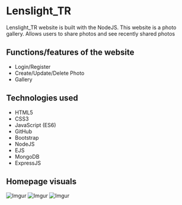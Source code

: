 # Lenslight_TR
 Lenslight_TR website is built with the NodeJS. 
This website is a photo gallery. Allows users to share photos and see recently shared photos



## Functions/features of the website
* Login/Register
* Create/Update/Delete Photo
* Gallery


## Technologies used


* HTML5
* CSS3
* JavaScript (ES6)
* GitHub
* Bootstrap
* NodeJS
* EJS
* MongoDB
* ExpressJS
  
  




## Homepage visuals


![Imgur](https://i.imgur.com/7VXfD4w.png)
![Imgur](https://i.imgur.com/CmFQVfg.png)
![Imgur](https://i.imgur.com/DHdZLga.png)
